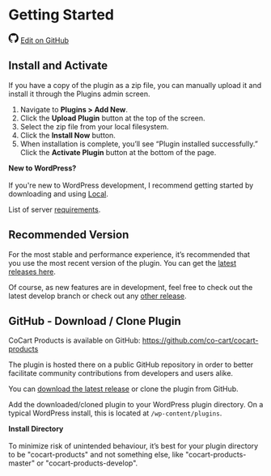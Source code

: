 # Getting Started #

<img src="images/github.svg" width="20" height="20" alt="GitHub Mark Logo"> [Edit on GitHub](https://github.com/co-cart/co-cart-docs/blob/master/source/includes/cocart-v1/products/_getting-started.md)

## Install and Activate ##

If you have a copy of the plugin as a zip file, you can manually upload it and install it through the Plugins admin screen.

 1. Navigate to **Plugins > Add New**.
 2. Click the **Upload Plugin** button at the top of the screen.
 3. Select the zip file from your local filesystem.
 4. Click the **Install Now** button.
 5. When installation is complete, you’ll see “Plugin installed successfully.” Click the **Activate Plugin** button at the bottom of the page.

<aside class="notice">
    <strong>New to WordPress?</strong><br/><br/>If you're new to WordPress development, I recommend getting started by downloading and using <a href="https://localwp.com/" target="_blank">Local</a>.
</aside>

List of server [requirements](#introduction-requirements).

## Recommended Version ##

For the most stable and performance experience, it’s recommended that you use the most recent version of the plugin. You can get the [latest releases here](https://cocart.xyz).

Of course, as new features are in development, feel free to check out the latest develop branch or check out any [other release](https://github.com/co-cart/co-cart/releases).

## GitHub - Download / Clone Plugin ##

CoCart Products is available on GitHub: <https://github.com/co-cart/cocart-products>

The plugin is hosted there on a public GitHub repository in order to better facilitate community contributions from developers and users alike.

You can [download the latest release](https://github.com/co-cart/cocart-products/releases/latest) or clone the plugin from GitHub.

Add the downloaded/cloned plugin to your WordPress plugin directory. On a typical WordPress install, this is located at `/wp-content/plugins`.

<aside class="notice">
    <strong>Install Directory</strong><br/><br/>To minimize risk of unintended behaviour, it’s best for your plugin directory to be "cocart-products" and not something else, like "cocart-products-master" or "cocart-products-develop".
</aside>
